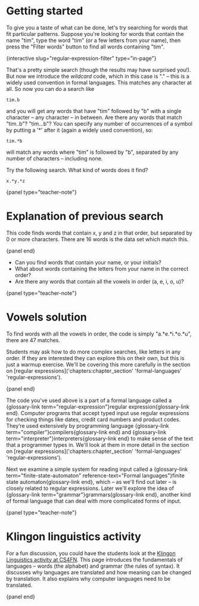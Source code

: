 # Getting started

To give you a taste of what can be done, let's try searching for words that fit particular patterns.
Suppose you're looking for words that contain the name "tim", type the word "tim" (or a few letters from your name), then press the "Filter words" button to find all words containing "tim".

{interactive slug="regular-expression-filter" type="in-page"}

That's a pretty simple search (though the results may have surprised you!).
But now we introduce the *wildcard* code, which in this case is "." &ndash;  this is a widely used convention in formal languages.
This matches any character at all.
So now you can do a search like

```text
tim.b
```

and you will get any words that have "tim" followed by "b" with a single character &ndash; any character &ndash; in between.
Are there any words that match "tim..b"? "tim...b"?
You can specify any number of occurrences of a symbol by putting a '\*' after it (again a widely used convention), so:

```text
tim.*b
```

will match any words where "tim" is followed by "b", separated by any number of characters &ndash; including none.

Try the following search.
What kind of words does it find?

```text
x.*y.*z
```

{panel type="teacher-note"}

# Explanation of previous search

This code finds words that contain x, y and z in that order, but separated by 0 or more characters.
There are 16 words is the data set which match this.

{panel end}

- Can you find words that contain your name, or your initials?
- What about words containing the letters from your name in the correct order?
- Are there any words that contain all the vowels in order (a, e, i, o, u)?

{panel type="teacher-note"}

# Vowels solution

To find words with all the vowels in order, the code is simply "a.\*e.\*i.\*o.\*u", there are 47 matches.

Students may ask how to do more complex searches, like letters in any order.
If they are interested they can explore this on their own, but this is just a warmup exercise.
We'll be covering this more carefully in the section on [regular expressions]('chapters:chapter_section' 'formal-languages' 'regular-expressions').

{panel end}

The code you've used above is a part of a formal language called a {glossary-link term="regular-expression"}regular expression{glossary-link end}.
Computer programs that accept typed input use regular expressions for checking things like dates, credit card numbers and product codes.
They’re used extensively by programming language {glossary-link term="compiler"}compilers{glossary-link end} and {glossary-link term="interpreter"}interpreters{glossary-link end} to make sense of the text that a programmer types in.
We'll look at them in more detail in the section on [regular expressions]('chapters:chapter_section' 'formal-languages' 'regular-expressions').

Next we examine a simple system for reading input called a {glossary-link term="finite-state-automaton" reference-text="Formal languages"}finite state automaton{glossary-link end}, which &ndash; as we'll find out later &ndash; is closely related to regular expressions.
Later we'll explore the idea of {glossary-link term="grammar"}grammars{glossary-link end}, another kind of formal language that can deal with more complicated forms of input.

{panel type="teacher-note"}

# Klingon linguistics activity

For a fun discussion, you could have the students look at the [Klingon Linguistics activity at CS4FN](http://www.cs4fn.org/linguistics/klingon.html).
This page introduces the fundamentals of languages &ndash; words (the alphabet) and grammar (the rules of syntax).
It discusses why languages are translated and how meaning can be changed by translation.
It also explains why computer languages need to be translated.

{panel end}
